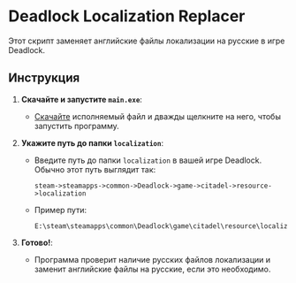# Deadlock Localization Replacer

Этот скрипт заменяет английские файлы локализации на русские в игре Deadlock.

## Инструкция

1. **Скачайте и запустите `main.exe`**:
   - [Скачайте](https://github.com/kandlash/deadlock_language_script/releases/tag/deadlock) исполняемый файл и дважды щелкните на него, чтобы запустить программу.


2. **Укажите путь до папки `localization`**:
   - Введите путь до папки `localization` в вашей игре Deadlock. Обычно этот путь выглядит так:
     ```
     steam->steamapps->common->Deadlock->game->citadel->resource->localization
     ```
   - Пример пути:
     ```
     E:\steam\steamapps\common\Deadlock\game\citadel\resource\localization
     ```

3. **Готово!**:
   - Программа проверит наличие русских файлов локализации и заменит английские файлы на русские, если это необходимо.

